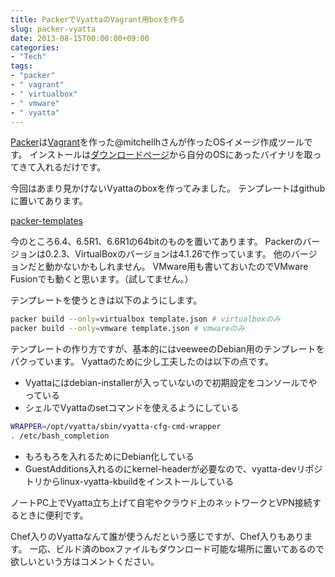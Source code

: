 ```yaml
---
title: PackerでVyattaのVagrant用boxを作る
slug: packer-vyatta
date: 2013-08-15T00:00:00+09:00
categories: 
- "Tech"
tags: 
- "packer"
- " vagrant"
- " virtualbox"
- " vmware"
- " vyatta"
---
```


[Packer](http://www.packer.io/)は[Vagrant](http://www.vagrantup.com/)を作った@mitchellhさんが作ったOSイメージ作成ツールです。
インストールは[ダウンロードページ](http://www.packer.io/downloads.html)から自分のOSにあったバイナリを取ってきて入れるだけです。

今回はあまり見かけないVyattaのboxを作ってみました。
テンプレートはgithubに置いてあります。

[packer-templates](https://github.com/higebu/packer-templates)

今のところ6.4、6.5R1、6.6R1の64bitのものを置いてあります。
Packerのバージョンは0.2.3、VirtualBoxのバージョンは4.1.26で作っています。
他のバージョンだと動かないかもしれません。
VMware用も書いておいたのでVMware Fusionでも動くと思います。（試してません。）

テンプレートを使うときは以下のようにします。

```bash
packer build --only=virtualbox template.json # virtualboxのみ
packer build --only=vmware template.json # vmwareのみ
```

テンプレートの作り方ですが、基本的にはveeweeのDebian用のテンプレートをパクっています。
Vyattaのために少し工夫したのは以下の点です。

* Vyattaにはdebian-installerが入っていないので初期設定をコンソールでやっている
* シェルでVyattaのsetコマンドを使えるようにしている

```bash
WRAPPER=/opt/vyatta/sbin/vyatta-cfg-cmd-wrapper
. /etc/bash_completion
```

* もろもろを入れるためにDebian化している
* GuestAdditions入れるのにkernel-headerが必要なので、vyatta-devリポジトリからlinux-vyatta-kbuildをインストールしている

ノートPC上でVyatta立ち上げて自宅やクラウド上のネットワークとVPN接続するときに便利です。

Chef入りのVyattaなんて誰が使うんだという感じですが、Chef入りもあります。
一応、ビルド済のboxファイルもダウンロード可能な場所に置いてあるので欲しいという方はコメントください。
